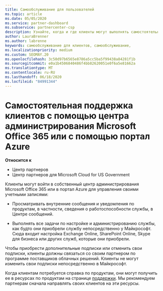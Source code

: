 ```yaml
---
title: Самообслуживание для пользователей
ms.topic: article
ms.date: 05/05/2020
ms.service: partner-dashboard
ms.subservice: partnercenter-csp
description: Узнайте, когда и где клиенты могут выполнять самостоятельную поддержку для управления собственными учетными записями, а также когда они должны обратиться к своему партнеру поставщика облачных решений.
author: LauraBrenner
ms.author: labrenne
keywords: самообслуживание для клиентов, самообслуживание,
ms.localizationpriority: medium
ms.custom: SEOMAY.20
ms.openlocfilehash: 3c50d97b6565e8786a5cc5ba5f99438a84281f1b
ms.sourcegitcommit: e0a1b4506840486f4bb82620051e0f6a5e81662a
ms.translationtype: MT
ms.contentlocale: ru-RU
ms.lasthandoff: 06/18/2020
ms.locfileid: "84991344"
---
```

# <a name="customer-self-support-through-microsoft-office-365-admin-center-or-through-the-azure-portal"></a>Самостоятельная поддержка клиентов с помощью центра администрирования Microsoft Office 365 или с помощью портал Azure

**Относится к**

-  Центр партнеров
-  Центр партнеров для Microsoft Cloud for US Government

Клиенты могут войти в собственный центр администрирования Microsoft Office 365 или в портал Azure для управления своими учетными записями:

-   Просматривать внутренние сообщения и уведомления по продуктам, в частности, сведения о работоспособности службы, в Центре сообщений.

-   Выполнять все задачи по настройке и администрированию службы, как будто они приобрели службу непосредственно у Майкрософт. Сюда входит настройка Exchange Online, SharePoint Online, Skype для бизнеса или других служб, которые они приобрели.

Чтобы приобрести дополнительные подписки или отменить свои подписки, клиенты должны связаться со своим партнером по программе поставщиков облачных решений. Клиенты не могут изменить свои подписки непосредственно в Майкрософт.

Когда клиентам потребуется справка по продуктам, они могут получить ее в ресурсах по продуктам на странице [поддержки](https://partnercenter.microsoft.com/partner/support). Мы рекомендуем партнерам сначала направлять своих клиентов на эти ресурсы.

 

 



